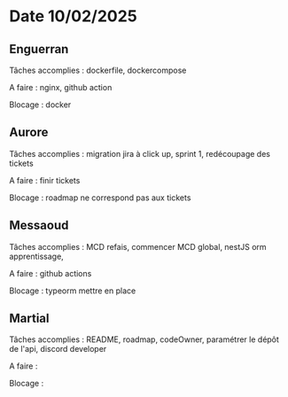 # Date 10/02/2025

## Enguerran

Tâches accomplies : dockerfile, dockercompose

A faire : nginx, github action

Blocage : docker

## Aurore

Tâches accomplies : migration jira à click up, sprint 1, redécoupage des tickets

A faire : finir tickets

Blocage : roadmap ne correspond pas aux tickets

## Messaoud

Tâches accomplies : MCD refais, commencer MCD global, nestJS orm apprentissage,

A faire : github actions

Blocage : typeorm mettre en place

## Martial

Tâches accomplies : README, roadmap, codeOwner, paramétrer le dépôt de l'api, discord developer

A faire : 

Blocage :